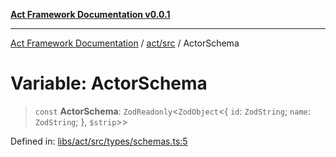 [**Act Framework Documentation v0.0.1**](README.md)

***

[Act Framework Documentation](README.md) / [act/src](act.src.md) / ActorSchema

# Variable: ActorSchema

> `const` **ActorSchema**: `ZodReadonly`\<`ZodObject`\<\{ `id`: `ZodString`; `name`: `ZodString`; \}, `$strip`\>\>

Defined in: [libs/act/src/types/schemas.ts:5](https://github.com/Rotorsoft/act-root/blob/62fab56d51bbe483c1ba64b9cb3720e282a9a947/libs/act/src/types/schemas.ts#L5)
